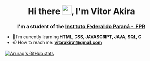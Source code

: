 <h1 align="center">Hi there <img src="https://raw.githubusercontent.com/kaueMarques/kaueMarques/master/hi.gif" width="30px">, I'm Vitor Akira</h1>
<h3 align="center">I'm a student of the <a href="https://reitoria.ifpr.edu.br/">Instituto Federal do Paraná - IFPR</a></h3>

- 🌱 I’m currently learning **HTML, CSS, JAVASCRIPT, JAVA, SQL, C**
- 📫 How to reach me: **vitorakira1@gmail.com**

[![Anurag's GitHub stats](https://github-readme-stats.vercel.app/api?username=vitorakiray&count_private=true&show_icons=true&theme=radical)](https://github.com/anuraghazra/github-readme-stats)
